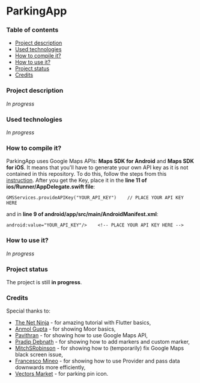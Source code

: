 # ParkingApp
### Table of contents
* [Project description](#project-description)
* [Used technologies](#used-technologies)
* [How to compile it?](#how-to-compile-it)
* [How to use it?](#how-to-use-it)
* [Project status](#project-status)
* [Credits](#credits)

### Project description
*In progress*

### Used technologies
*In progress*

### How to compile it?
ParkingApp uses Google Maps APIs: **Maps SDK for Android** and **Maps SDK for iOS**. 
It means that you'll have to generate your own API key as it is not contained in this repository. 
To do this, follow the steps from this [instruction](https://developers.google.com/maps/gmp-get-started). 
After you get the Key, place it in the **line 11 of ios/Runner/AppDelegate.swift file**:
```
GMSServices.provideAPIKey("YOUR_API_KEY")    // PLACE YOUR API KEY HERE
```

and in **line 9 of android/app/src/main/AndroidManifest.xml**:
```
android:value="YOUR_API_KEY"/>    <!-- PLACE YOUR API KEY HERE -->
```

### How to use it?
*In progress*

### Project status
The project is still **in progress**.

### Credits
Special thanks to:
* [The Net Ninja](https://www.youtube.com/watch?v=1ukSR1GRtMU&list=RDCMUCW5YeuERMmlnqo4oq8vwUpg) - for amazing tutorial with Flutter basics,
* [Anmol Gupta](https://medium.com/flutterdevs/moor-database-in-flutter-6a78d91b10e5) - for showing Moor basics,
* [Pavithran](https://levelup.gitconnected.com/how-to-add-google-maps-in-a-flutter-app-and-get-the-current-location-of-the-user-dynamically-2172f0be53f6) - for showing how to use Google Maps API,
* [Pradip Debnath](https://www.youtube.com/watch?v=gTHKFRRSPss) - for showing how to add markers and custom marker,
* [MitchSRobinson](https://github.com/flutter/flutter/issues/39797) - for showing how to (temporarily) fix Google Maps black screen issue,
* [Francesco Mineo](https://medium.com/flutter-community/simple-ways-to-pass-to-and-share-data-with-widgets-pages-f8988534bd5b) - for showing how to use Provider and pass data downwards more efficiently,
* [Vectors Market](https://www.flaticon.com/authors/vectors-market) - for parking pin icon.